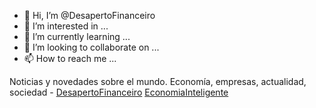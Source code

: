 - 👋 Hi, I’m @DesapertoFinanceiro
- 👀 I’m interested in ...
- 🌱 I’m currently learning ...
- 💞️ I’m looking to collaborate on ...
- 📫 How to reach me ...

<!---
DesapertoFinanceiro/DesapertoFinanceiro is a ✨ special ✨ repository because its `README.md` (this file) appears on your GitHub profile.
You can click the Preview link to take a look at your changes.
--->
Noticias y novedades sobre el mundo. Economía, empresas, actualidad, sociedad - <a href="http://desapertofinanceiro.com/">DesapertoFinanceiro</a> <a href="http://economiainteligente.cl">EconomiaInteligente</a>
